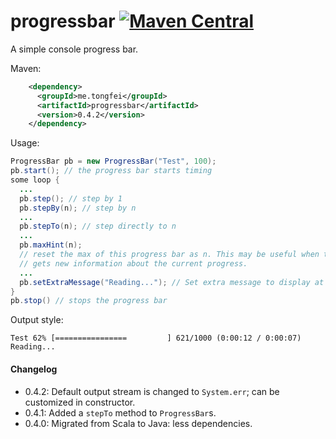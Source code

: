 # progressbar [![Maven Central](https://img.shields.io/maven-central/v/me.tongfei/progressbar.svg)](https://maven-badges.herokuapp.com/maven-central/me.tongfei/progressbar)
A simple console progress bar.

Maven:
```xml
    <dependency>
      <groupId>me.tongfei</groupId>
      <artifactId>progressbar</artifactId>
      <version>0.4.2</version>
    </dependency>
```

Usage:

```java
ProgressBar pb = new ProgressBar("Test", 100);
pb.start(); // the progress bar starts timing
some loop {
  ...
  pb.step(); // step by 1
  pb.stepBy(n); // step by n
  ...
  pb.stepTo(n); // step directly to n
  ...
  pb.maxHint(n);
  // reset the max of this progress bar as n. This may be useful when the program
  // gets new information about the current progress.
  ...
  pb.setExtraMessage("Reading..."); // Set extra message to display at the end of the bar
}
pb.stop() // stops the progress bar
```

Output style:
```
Test 62% [================         ] 621/1000 (0:00:12 / 0:00:07) Reading...
```

#### Changelog

 - 0.4.2: Default output stream is changed to `System.err`; can be customized in constructor.
 - 0.4.1: Added a `stepTo` method to `ProgressBar`s.
 - 0.4.0: Migrated from Scala to Java: less dependencies.
